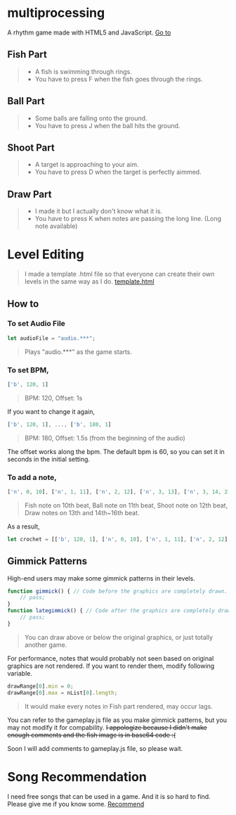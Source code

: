 # multiprocessing
A rhythm game made with HTML5 and JavaScript.
[Go to](https://01320nabi.github.io/multiprocessing)

## Fish Part
> - A fish is swimming through rings.
> - You have to press F when the fish goes through the rings.

## Ball Part
> - Some balls are falling onto the ground.
> - You have to press J when the ball hits the ground.

## Shoot Part
> - A target is approaching to your aim.
> - You have to press D when the target is perfectly aimmed.

## Draw Part
> - I made it but I actually don't know what it is.
> - You have to press K when notes are passing the long line. (Long note available)

# Level Editing
> I made a template .html file so that everyone can create their own levels in the same way as I do.
[template.html](./template.html)

## How to
### To set Audio File
```js
let audioFile = "audio.***";
```
> Plays "audio.\*\*\*" as the game starts.

### To set BPM,
```js
['b', 120, 1]
```
> BPM: 120, Offset: 1s

If you want to change it again,
```js
['b', 120, 1], ..., ['b', 180, 1]
```
> BPM: 180, Offset: 1.5s (from the beginning of the audio)

The offset works along the bpm. The default bpm is 60, so you can set it in seconds in the initial setting.

### To add a note,
```js
['n', 0, 10], ['n', 1, 11], ['n', 2, 12], ['n', 3, 13], ['n', 3, 14, 2]
```
> Fish note on 10th beat, Ball note on 11th beat, Shoot note on 12th beat, Draw notes on 13th and 14th~16th beat.

As a result,
```js
let crochet = [['b', 120, 1], ['n', 0, 10], ['n', 1, 11], ['n', 2, 12], ['n', 3, 13], ['n', 3, 14, 2]];
```

## Gimmick Patterns
High-end users may make some gimmick patterns in their levels.
```js
function gimmick() { // Code before the graphics are completely drawn.
    // pass;
}
function lategimmick() { // Code after the graphics are completely drawn.
    // pass;
}
```
> You can draw above or below the original graphics, or just totally another game.

For performance, notes that would probably not seen based on original graphics are not rendered. If you want to render them, modify following variable.
```js
drawRange[0].min = 0;
drawRange[0].max = nList[0].length;
```
> It would make every notes in Fish part rendered, may occur lags.

You can refer to the gameplay.js file as you make gimmick patterns, but you may not modify it for compability. ~~I appologize because I didn't make enough comments and the fish image is in base64 code :(~~

Soon I will add comments to gameplay.js file, so please wait.

# Song Recommendation
I need free songs that can be used in a game. And it is so hard to find.
Please give me if you know some.
[Recommend](https://forms.gle/gfuV5SA6aCqFhMpTA)
